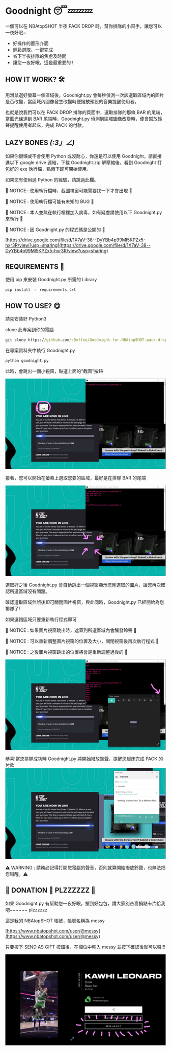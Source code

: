 Goodnight 😴💤💤💤
=======
一個可以在 NBAtopSHOT 半夜 PACK DROP 時，幫你排隊的小幫手，讓您可以一夜好眠~
* 好操作的圖形介面
* 輕鬆選取，一鍵完成
* 省下半夜排隊的焦慮及時間
* 讓您一夜好眠，這是最重要的 !

HOW IT WORK? 🛠️
-------------
用滑鼠選好螢幕一個區域後，Goodnight.py 會每秒偵測一次該選取區域內的圖片是否改變，當區域內圖像發生改變時便撥放預設的音樂提醒使用者。

也就是說我們可以在 PACK DROP 排隊的頁面中，選取排隊的那條 BAR 的尾端，當藍光條達到 BAR 尾端時，Goodnight.py 偵測到區域圖像改變時，便會幫放鈴聲提醒使用者起床，完成 PACK 的付款。


LAZY BONES _(:3」∠)_
-------------
如果你很懶或不會使用 Python 或沒耐心，你還是可以使用 Goodnight，請直接進以下 google drive 連結，下載 Goodnight.zip 解壓縮後，看到 Goodnight 打包好的 exe 執行檔，點兩下即可開始使用。

如果您有使用過 Python 的經驗，請跳過此欄。

🚸 NOTICE : 使用執行檔時，截圖視窗可能需要找一下才會出現 🚸

🚸 NOTICE : 使用執行檔可能有未知的 BUG 🚸

🚸 NOTICE : 本人並無在執行檔裡加入病毒，如有疑慮請使用以下 Goodnight.py 來執行 🚸

🚸 NOTICE : 因 Goodnight.py 的程式碼是公開的 🚸

[https://drive.google.com/file/d/1X7aV-38--DyYBb4p99Ml5KPZx5-hxr3R/view?usp=sharing](https://drive.google.com/file/d/1X7aV-38--DyYBb4p99Ml5KPZx5-hxr3R/view?usp=sharing)



REQUIREMENTS 📝
-------------
使用 pip 來安裝 Goodnight.py 所需的 Library
```cmd
pip install -r requirements.txt
```

HOW TO USE? 😋
-------------
請先安裝好 Python3

clone 此專案到你的電腦
```cmd
git clone https://github.com/c0xffee/Goodnight-for-NBAtopSHOT-pack-drop.git
```

在專案資料夾中執行 Goodnight.py 
```cmd
python goodnight.py
```

此時，會跳出一個小視窗，點選上面的"截圖"按鈕

![](https://raw.githubusercontent.com/c0xffee/Goodnight-for-NBAtopSHOT-pack-drop/main/img/step_1.jpg)

接著，您可以開始在螢幕上選取您要的區域，最好是在排隊 BAR 的尾端

![](https://raw.githubusercontent.com/c0xffee/Goodnight-for-NBAtopSHOT-pack-drop/main/img/step_2.jpg)

選取好之後 Goodnight.py 會自動跳出一個視窗顯示您剛選取的圖片，讓您再次確認所選區域沒有問題。

確認選取區域無誤後即可關閉圖片視窗，與此同時，Goodnight.py 已經開始為您排隊了!

如果選錯區域只要重新執行程式即可

🚸 NOTICE : 如果圖片視窗跳出時，遮蓋到所選區域內會觸發鈴聲 🚸

🚸 NOTICE : 可以重新調整圖片視窗的位置及大小，關閉視窗後再次執行程式 🚸

🚸 NOTICE : 之後圖片視窗跳出的位置將會是重新調整過後的 🚸


![](https://raw.githubusercontent.com/c0xffee/Goodnight-for-NBAtopSHOT-pack-drop/main/img/step_3.jpg)

恭喜!當您排隊成功時 Goodnight.py 將開始撥放鈴聲，提醒您起床完成 PACK 的付款
![](https://raw.githubusercontent.com/c0xffee/Goodnight-for-NBAtopSHOT-pack-drop/main/img/step_4.png)

⚠️ WARNING : 請務必記得打開您電腦的聲音，否則就算開始撥放鈴聲，也無法把您叫醒。⚠️


🥺 DONATION 🥺 PLZZZZZZ 🥺 
-------------
如果 Goodnight.py 有幫助您一夜好眠，搶到好包包，請大家別吝嗇捐點卡片給我吧~~~~~~ plzzzzzz

這是我的 NBAtopSHOT 帳號，帳號名稱為 messy

[https://www.nbatopshot.com/user/@messy](https://www.nbatopshot.com/user/@messy)

只要按下 SEND AS GIFT 按鈕後，在欄位中輸入 messy 並按下確認後就可以囉!!!

![](https://raw.githubusercontent.com/c0xffee/Goodnight-for-NBAtopSHOT-pack-drop/main/img/Inkedsend_me_gift_LI.jpg)




